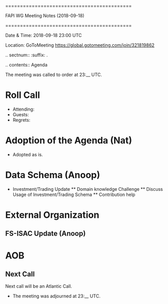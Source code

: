 ===========================================

FAPI WG Meeting Notes (2018-09-18) 

===========================================

Date & Time: 2018-09-18 23:00 UTC

Location: GoToMeeting https://global.gotomeeting.com/join/321819862

.. sectnum:: 
   :suffix: .


.. contents:: Agenda

The meeting was called to order at 23:__ UTC. 

Roll Call
===========
* Attending: 
* Guests: 
* Regrets: 

Adoption of the Agenda (Nat)
==================================
* Adopted as is. 

Data Schema (Anoop)
======================
* Investment/Trading Update
** Domain knowledge Challenge
** Discuss Usage of Investment/Trading Schema
** Contribution help

External Organization
========================
FS-ISAC Update (Anoop)
------------


AOB
===========

Next Call
-----------------------
Next call will be an Atlantic Call. 

* The meeting was adjourned at 23:__ UTC.